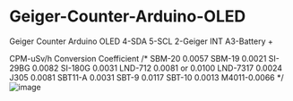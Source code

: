 # Geiger-Counter-Arduino-OLED
Geiger Counter Arduino OLED
4-SDA
5-SCL
2-Geiger INT
A3-Battery +

CPM-uSv/h Conversion Coefficient
/*
SBM-20 0.0057
SBM-19 0.0021
SI-29BG 0.0082
SI-180G 0.0031
LND-712 0.0081 or 0.0100
LND-7317 0.0024
J305 0.0081
SBT11-A 0.0031
SBT-9 0.0117
SBT-10 0.0013
M4011-0.0066
*/
![image](https://github.com/Edgar-Jie/Geiger-Counter-Arduino-OLED/raw/master/Geiger-Counter-Arduino-OLED/20190130162942.jpg)
